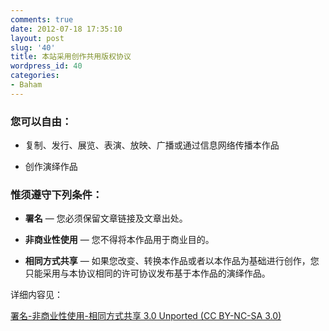 ```yaml
---
comments: true
date: 2012-07-18 17:35:10
layout: post
slug: '40'
title: 本站采用创作共用版权协议
wordpress_id: 40
categories:
- Baham
---
```


### 




### **您可以自由：**





	
  * 复制、发行、展览、表演、放映、广播或通过信息网络传播本作品

	
  * 创作演绎作品




### **惟须遵守下列条件：**





	
  * **署名** — 您必须保留文章链接及文章出处。

	
  * **非商业性使用** — 您不得将本作品用于商业目的。

	
  * **相同方式共享** — 如果您改变、转换本作品或者以本作品为基础进行创作，您只能采用与本协议相同的许可协议发布基于本作品的演绎作品。<!-- more -->




详细内容见：

[署名-非商业性使用-相同方式共享 3.0 Unported (CC BY-NC-SA 3.0)](https://creativecommons.org/licenses/by-nc-sa/3.0/deed.zh)
